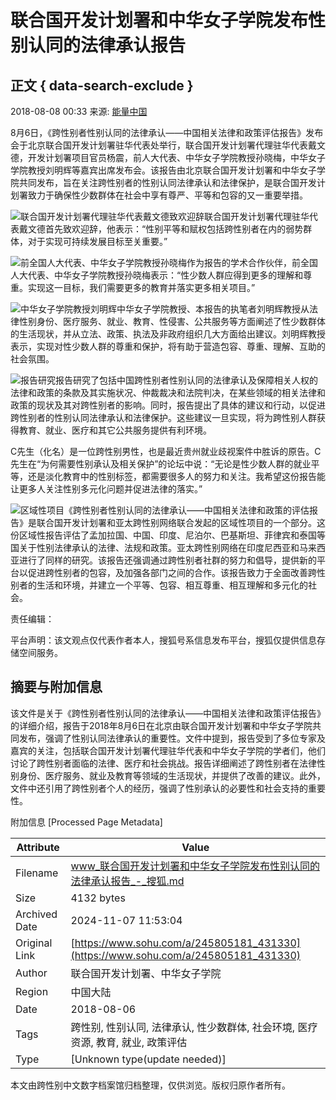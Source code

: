 # 联合国开发计划署和中华女子学院发布性别认同的法律承认报告

## 正文 { data-search-exclude }


2018-08-08 00:33 来源: [能量中国](https://www.sohu.com/a/245805181_431330?spm=smpc.content-abroad.content.1.1730980325465Xsa9GV1)

8月6日，《跨性别者性别认同的法律承认——中国相关法律和政策评估报告》发布会于北京联合国开发计划署驻华代表处举行，联合国开发计划署代理驻华代表戴文德，开发计划署项目官员杨震，前人大代表、中华女子学院教授孙晓梅，中华女子学院教授刘明辉等嘉宾出席发布会。该报告由北京联合国开发计划署和中华女子学院共同发布，旨在关注跨性别者的性别认同法律承认和法律保护，是联合国开发计划署致力于确保性少数群体在社会中享有尊严、平等和包容的又一重要举措。

![联合国开发计划署代理驻华代表戴文德致欢迎辞](http://5b0988e595225.cdn.sohucs.com/images/20180808/62f1e8ef87c94c18b96952511e1be67d.jpeg)联合国开发计划署代理驻华代表戴文德首先致欢迎辞，他表示：“性别平等和赋权包括跨性别者在内的弱势群体，对于实现可持续发展目标至关重要。”

![前全国人大代表、中华女子学院教授孙晓梅](http://5b0988e595225.cdn.sohucs.com/images/20180808/93be3bb1ad5a415dacc8399c4179439e.jpeg)作为报告的学术合作伙伴，前全国人大代表、中华女子学院教授孙晓梅表示：“性少数人群应得到更多的理解和尊重。实现这一目标，我们需要更多的教育并落实更多相关项目。”

![中华女子学院教授刘明辉](http://5b0988e595225.cdn.sohucs.com/images/20180808/fa0086c2eb98403aa73c451e59ff1587.jpeg)中华女子学院教授、本报告的执笔者刘明辉教授从法律性别身份、医疗服务、就业、教育、性侵害、公共服务等方面阐述了性少数群体的生活现状，并从立法、政策、执法及非政府组织几大方面给出建议。刘明辉教授表示，实现对性少数人群的尊重和保护，将有助于营造包容、尊重、理解、互助的社会氛围。

![报告研究](http://5b0988e595225.cdn.sohucs.com/images/20180808/e4746aae260f4cec9356e96c6e384f27.jpeg)报告研究了包括中国跨性别者性别认同的法律承认及保障相关人权的法律和政策的条款及其实施状况、仲裁裁决和法院判决，在某些领域的相关法律和政策的现状及其对跨性别者的影响。同时，报告提出了具体的建议和行动，以促进跨性别者的性别认同法律承认和法律保护。这些建议一旦实现，将为跨性别人群获得教育、就业、医疗和其它公共服务提供有利环境。

C先生（化名）是一位跨性别男性，也是最近贵州就业歧视案件中胜诉的原告。C先生在“为何需要性别承认及相关保护”的论坛中说：“无论是性少数人群的就业平等，还是淡化教育中的性别标签，都需要很多人的努力和关注。我希望这份报告能让更多人关注性别多元化问题并促进法律的落实。”

![区域性项目](http://5b0988e595225.cdn.sohucs.com/images/20180808/b574afcfb9814f889fc1a2cbd84f9384.jpeg)《跨性别者性别认同的法律承认——中国相关法律和政策的评估报告》是联合国开发计划署和亚太跨性别网络联合发起的区域性项目的一个部分。这份区域性报告评估了孟加拉国、中国、印度、尼泊尔、巴基斯坦、菲律宾和泰国等国关于性别法律承认的法律、法规和政策。亚太跨性别网络在印度尼西亚和马来西亚进行了同样的研究。该报告还强调通过跨性别者社群的努力和倡导，提供新的平台以促进跨性别者的包容，及加强各部门之间的合作。该报告致力于全面改善跨性别者的生活和环境，并建立一个平等、包容、相互尊重、相互理解和多元化的社会。

责任编辑：

平台声明：该文观点仅代表作者本人，搜狐号系信息发布平台，搜狐仅提供信息存储空间服务。

## 摘要与附加信息

<!-- tcd_abstract -->
该文件是关于《跨性别者性别认同的法律承认——中国相关法律和政策评估报告》的详细介绍，报告于2018年8月6日在北京由联合国开发计划署和中华女子学院共同发布，强调了性别认同法律承认的重要性。文件中提到，报告受到了多位专家及嘉宾的关注，包括联合国开发计划署代理驻华代表和中华女子学院的学者们，他们讨论了跨性别者面临的法律、医疗和社会挑战。报告详细阐述了跨性别者在法律性别身份、医疗服务、就业及教育等领域的生活现状，并提供了改善的建议。此外，文件中还引用了跨性别者个人的经历，强调了性别承认的必要性和社会支持的重要性。
<!-- tcd_abstract_end -->

附加信息 [Processed Page Metadata]

| Attribute       | Value                                  |
|-----------------|----------------------------------------|
| Filename        | www_联合国开发计划署和中华女子学院发布性别认同的法律承认报告_-_搜狐.md                             |
| Size            | 4132 bytes                           |
| Archived Date   | 2024-11-07 11:53:04                             |
| Original Link   | [https://www.sohu.com/a/245805181_431330](https://www.sohu.com/a/245805181_431330)                       |
| Author          | 联合国开发计划署、中华女子学院                               |
| Region          | 中国大陆                               |
| Date            | 2018-08-06                                 |
| Tags            | 跨性别, 性别认同, 法律承认, 性少数群体, 社会环境, 医疗资源, 教育, 就业, 政策评估                                 |
| Type            | [Unknown type(update needed)]                                 |
<!-- tcd_table_end -->

本文由跨性别中文数字档案馆归档整理，仅供浏览。版权归原作者所有。
